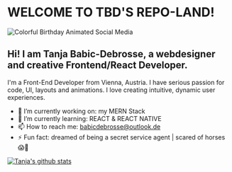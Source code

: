# WELCOME TO TBD'S REPO-LAND!

![Colorful Birthday Animated Social Media](https://user-images.githubusercontent.com/58664635/88582381-ea96cf80-d04e-11ea-8869-8259b96337fc.gif)

## Hi! I am Tanja Babic-Debrosse, a webdesigner and creative Frontend/React Developer.
I'm a Front-End Developer from Vienna, Austria.
I have serious passion for code, UI, layouts and animations. I love creating intuitive, dynamic user experiences.



- 🔭 I’m currently working on: my MERN Stack 
- 🌱 I’m currently learning: REACT & REACT NATIVE
- 📫 How to reach me: babicdebrosse@outlook.de
- ⚡ Fun fact: dreamed of being a secret service agent | scared of horses 😱🐴


[![Tanja's github stats](https://github-readme-stats.vercel.app/api?username=tbd007&show_icons=true&hide=contribs,prs,stars)](https://github.com/tbd007/github-readme-stats)

